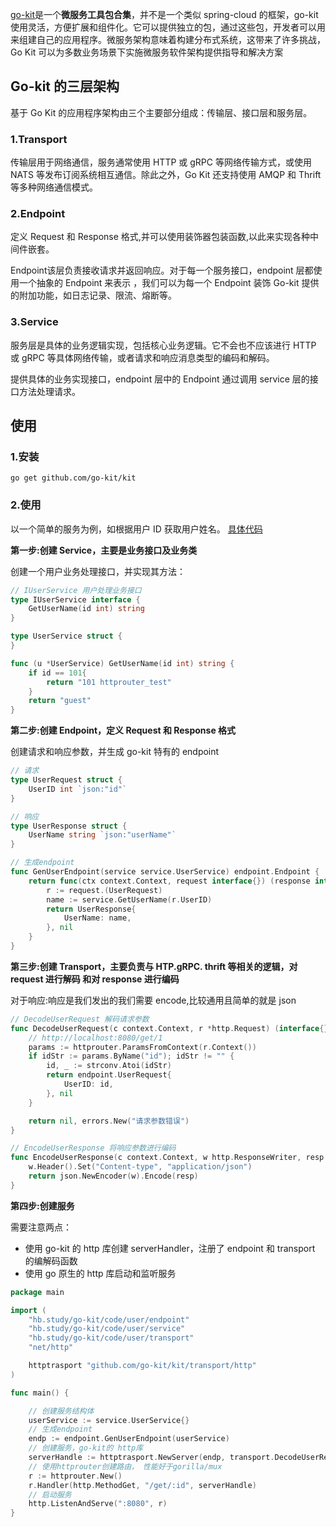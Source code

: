 [go-kit](https://github.com/go-kit/kit)是一个**微服务工具包合集**，并不是一个类似 spring-cloud 的框架，go-kit 使用灵活，方便扩展和组件化。它可以提供独立的包，通过这些包，开发者可以用来组建自己的应用程序。微服务架构意味着构建分布式系统，这带来了许多挑战，Go Kit 可以为多数业务场景下实施微服务软件架构提供指导和解决方案

## Go-kit 的三层架构

基于 Go Kit 的应用程序架构由三个主要部分组成：传输层、接口层和服务层。

### 1.Transport

传输层用于网络通信，服务通常使用 HTTP 或 gRPC 等网络传输方式，或使用 NATS 等发布订阅系统相互通信。除此之外，Go Kit 还支持使用 AMQP 和 Thrift 等多种网络通信模式。

### 2.Endpoint

定义 Request 和 Response 格式,并可以使用装饰器包装函数,以此来实现各种中间件嵌套。


Endpoint该层负责接收请求并返回响应。对于每一个服务接口，endpoint 层都使用一个抽象的 Endpoint 来表示 ，我们可以为每一个 Endpoint 装饰 Go-kit 提供的附加功能，如日志记录、限流、熔断等。
### 3.Service

服务层是具体的业务逻辑实现，包括核心业务逻辑。它不会也不应该进行 HTTP 或 gRPC 等具体网络传输，或者请求和响应消息类型的编码和解码。

提供具体的业务实现接口，endpoint 层中的 Endpoint 通过调用 service 层的接口方法处理请求。
## 使用

### 1.安装

`go get github.com/go-kit/kit`

### 2.使用

以一个简单的服务为例，如根据用户 ID 获取用户姓名。
[具体代码](../code/app/)

**第一步:创建 Service，主要是业务接口及业务类**

创建一个用户业务处理接口，并实现其方法：

```go
// IUserService 用户处理业务接口
type IUserService interface {
	GetUserName(id int) string
}

type UserService struct {
}

func (u *UserService) GetUserName(id int) string {
	if id == 101{
		return "101 httprouter_test"
	}
	return "guest"
}
```

**第二步:创建 Endpoint，定义 Request 和 Response 格式**

创建请求和响应参数，并生成 go-kit 特有的 endpoint

```go
// 请求
type UserRequest struct {
	UserID int `json:"id"`
}

// 响应
type UserResponse struct {
	UserName string `json:"userName"`
}

// 生成endpoint
func GenUserEndpoint(service service.UserService) endpoint.Endpoint {
	return func(ctx context.Context, request interface{}) (response interface{}, err error) {
		r := request.(UserRequest)
		name := service.GetUserName(r.UserID)
		return UserResponse{
			UserName: name,
		}, nil
	}
}
```

**第三步:创建 Transport，主要负责与 HTP.gRPC. thrift 等相关的逻辑，对 request 进行解码 和对 response 进行编码**

对于响应:响应是我们发出的我们需要 encode,比较通用且简单的就是
json

```go
// DecodeUserRequest 解码请求参数
func DecodeUserRequest(c context.Context, r *http.Request) (interface{}, error) {
	// http://localhost:8080/get/1
	params := httprouter.ParamsFromContext(r.Context())
	if idStr := params.ByName("id"); idStr != "" {
		id, _ := strconv.Atoi(idStr)
		return endpoint.UserRequest{
			UserID: id,
		}, nil
	}

	return nil, errors.New("请求参数错误")
}

// EncodeUserResponse 将响应参数进行编码
func EncodeUserResponse(c context.Context, w http.ResponseWriter, resp interface{}) error {
	w.Header().Set("Content-type", "application/json")
	return json.NewEncoder(w).Encode(resp)
}
```

**第四步:创建服务**

需要注意两点：

- 使用 go-kit 的 http 库创建 serverHandler，注册了 endpoint 和 transport 的编解码函数
- 使用 go 原生的 http 库启动和监听服务

```go
package main

import (
	"hb.study/go-kit/code/user/endpoint"
	"hb.study/go-kit/code/user/service"
	"hb.study/go-kit/code/user/transport"
	"net/http"

	httptrasport "github.com/go-kit/kit/transport/http"
)

func main() {

	// 创建服务结构体
	userService := service.UserService{}
	// 生成endpoint
	endp := endpoint.GenUserEndpoint(userService)
	// 创建服务，go-kit的 http库
	serverHandle := httptrasport.NewServer(endp, transport.DecodeUserRequest, transport.EncodeUserResponse)
	// 使用httprouter创建路由， 性能好于gorilla/mux
	r := httprouter.New()
	r.Handler(http.MethodGet, "/get/:id", serverHandle)
	// 启动服务
	http.ListenAndServe(":8080", r)
}
```
